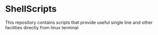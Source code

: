 # ShellScripts
This repository contains scripts that provide useful single line and other facilities directly from linux terminal
